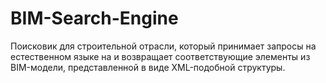 # BIM-Search-Engine
Поисковик для строительной отрасли, который принимает запросы на естественном языке на и возвращает соответствующие элементы из BIM-модели, представленной в виде XML-подобной структуры.
